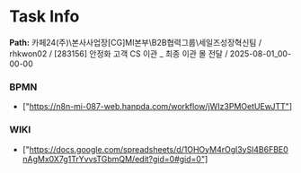 # Task Info

**Path:** 카페24(주)\본사사업장\[CG]MI본부\B2B협력그룹\세일즈성장혁신팀 / rhkwon02 / [283156] 안정화 고객 CS 이관 _ 최종 이관 몰 전달 / 2025-08-01_00-00-00

### BPMN
- ["https://n8n-mi-087-web.hanpda.com/workflow/jWIz3PMOetUEwJTT"]

### WIKI
- ["https://docs.google.com/spreadsheets/d/1OHOyM4rOgl3ySl4B6FBE0nAgMx0X7g1TrYvvsTGbmQM/edit?gid=0#gid=0"]

